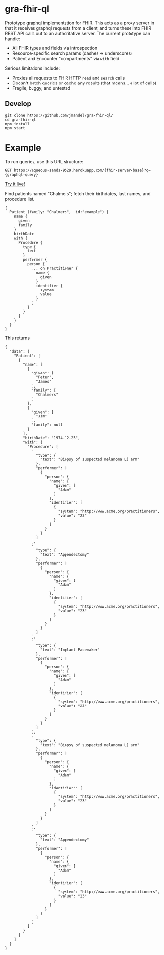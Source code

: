 # gra-fhir-ql
Prototype [graphql](http://facebook.github.io/react/blog/2015/05/01/graphql-introduction.html) implementation for FHIR. This acts as a proxy server in that it receives graphql requests from a client, and turns these into FHIR REST API calls out to an authoritative server. The current prototype can handle:

 * All FHIR types and fields via introspection
 * Resource-specific search params (dashes -> underscores)
 * Patient and Encounter "compartments" via `with` field

Serious limitations include:

 * Proxies all requests to FHIR HTTP `read` and `search` calls
 * Doesn't batch queries or cache any results (that means... a lot of calls)
 * Fragile, buggy, and untested

## Develop

    git clone https://github.com/jmandel/gra-fhir-ql/
    cd gra-fhir-ql
    npm install
    npm start



 

# Example

To run queries, use this URL structure: 

    GET https://aqueous-sands-9529.herokuapp.com/{fhir-server-base}?q={graphql-query}

[Try it live!](https://aqueous-sands-9529.herokuapp.com/http%3A%2F%2Ffhir-dev.healthintersections.com.au%2Fopen%2F?q=%7B%20Patient%20(family%3A%20%22Chalmers%22,%20id:%22example%22)%20%7B%20name%20%7B%20given%20family%20%7D%20birthDate%20with%20%7B%20Procedure%20%7B%20type%20%7B%20text%20%7D%20performer%20%7B%20person%20%7B%20...%20on%20Practitioner%20%7B%20name%20%7B%20given%20%7D%20identifier%20%7B%20system%20value%20%7D%20%7D%20%7D%20%7D%20%7D%20%7D%20%7D%20%7D)
    
Find patients named "Chalmers"; fetch their birthdates, last names, and procedure list.
```
{ 
  Patient (family: "Chalmers",  id:"example") { 
    name { 
      given
      family
    } 
    birthDate
    with {
      Procedure {
        type {
          text
        }
        performer {
          person {
            ... on Practitioner {
              name {
                given
              }
              identifier {
                system
                value
              }
            }
          }
        } 
      }
    }
  }
} 
```

This returns

```
{
  "data": {
    "Patient": [
      {
        "name": [
          {
            "given": [
              "Peter",
              "James"
            ],
            "family": [
              "Chalmers"
            ]
          },
          {
            "given": [
              "Jim"
            ],
            "family": null
          }
        ],
        "birthDate": "1974-12-25",
        "with": {
          "Procedure": [
            {
              "type": {
                "text": "Biopsy of suspected melanoma L) arm"
              },
              "performer": [
                {
                  "person": {
                    "name": {
                      "given": [
                        "Adam"
                      ]
                    },
                    "identifier": [
                      {
                        "system": "http://www.acme.org/practitioners",
                        "value": "23"
                      }
                    ]
                  }
                }
              ]
            },
            {
              "type": {
                "text": "Appendectomy"
              },
              "performer": [
                {
                  "person": {
                    "name": {
                      "given": [
                        "Adam"
                      ]
                    },
                    "identifier": [
                      {
                        "system": "http://www.acme.org/practitioners",
                        "value": "23"
                      }
                    ]
                  }
                }
              ]
            },
            {
              "type": {
                "text": "Implant Pacemaker"
              },
              "performer": [
                {
                  "person": {
                    "name": {
                      "given": [
                        "Adam"
                      ]
                    },
                    "identifier": [
                      {
                        "system": "http://www.acme.org/practitioners",
                        "value": "23"
                      }
                    ]
                  }
                }
              ]
            },
            {
              "type": {
                "text": "Biopsy of suspected melanoma L) arm"
              },
              "performer": [
                {
                  "person": {
                    "name": {
                      "given": [
                        "Adam"
                      ]
                    },
                    "identifier": [
                      {
                        "system": "http://www.acme.org/practitioners",
                        "value": "23"
                      }
                    ]
                  }
                }
              ]
            },
            {
              "type": {
                "text": "Appendectomy"
              },
              "performer": [
                {
                  "person": {
                    "name": {
                      "given": [
                        "Adam"
                      ]
                    },
                    "identifier": [
                      {
                        "system": "http://www.acme.org/practitioners",
                        "value": "23"
                      }
                    ]
                  }
                }
              ]
            }
          ]
        }
      }
    ]
  }
}
```
